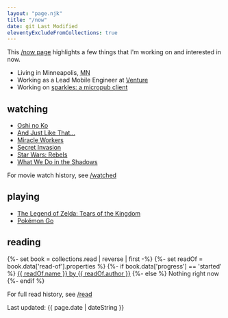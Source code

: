 ```yaml
---
layout: "page.njk"
title: "/now"
date: git Last Modified
eleventyExcludeFromCollections: true
---
```


This <a href="https://nownownow.com" target="_blank">/now page</a> highlights a few things that I'm working on and interested in now.

- Living in <span class="p-locality">Minneapolis</span>, <abbr class="p-region" title="Minnesota">MN</abbr>
- Working as a Lead Mobile Engineer at <a href="https://venture.org" target="_blank">Venture</a>
- Working on [sparkles: a micropub client](https://sparkles.sploot.com)

## watching
- [Oshi no Ko](https://imdb.com/title/tt21030032/)
- [And Just Like That...](https://imdb.com/title/tt13819960/)
- [Miracle Workers](https://imdb.com/title/tt7529770/)
- [Secret Invasion](https://imdb.com/title/tt13157618/)
- [Star Wars: Rebels](https://imdb.com/title/tt2930604/)
- [What We Do in the Shadows](https://imdb.com/title/tt7908628/)

For movie watch history, see [/watched](/watched)

## playing
- [The Legend of Zelda: Tears of the Kingdom](https://zelda.com/tears-of-the-kingdom/)
- [Pokémon Go](https://www.pokemon.com/us/app/pokemon-go/)

## reading
{%- set book = collections.read | reverse | first -%}
{%- set readOf = book.data['read-of'].properties %}
{%- if book.data['progress'] == 'started' %}
<a href="{{ book.url }}">{{ readOf.name }} by {{ readOf.author }}</a>
{%- else %}
Nothing right now
{%- endif %}

For full read history, see [/read](/read)

<div class="text-center">
	<p>Last updated: <time class="dt-published" datetime="{{ page.date | dateISO }}">{{ page.date | dateString }}</time></p>
</div>
